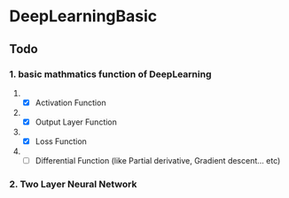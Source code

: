 # DeepLearningBasic

## Todo

### 1. basic mathmatics function of DeepLearning

1. - [x] Activation Function
2. - [x] Output Layer Function
3. - [x] Loss Function
4. - [ ] Differential Function (like Partial derivative, Gradient descent... etc)

### 2. Two Layer Neural Network 


